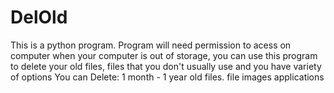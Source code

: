 # DelOld
This is a python program.
Program will need permission to acess on computer
when your computer is out of storage, you can use this program to delete your old files, files that you don't usually use and you have variety of options
You can Delete:
1 month - 1 year old files.
file
images
applications
